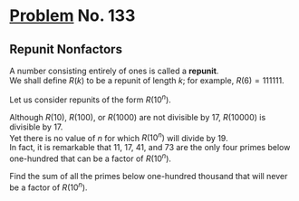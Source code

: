 # [Problem](https://projecteuler.net/problem=133) No. 133

## Repunit Nonfactors

A number consisting entirely of ones is called a **repunit**.<br>
We shall define $R(k)$ to be a repunit of length $k$; for example, $R(6) = 111111$.

Let us consider repunits of the form $R(10^n)$.

Although $R(10)$, $R(100)$, or $R(1000)$ are not divisible by 17, $R(10000)$ is divisible by 17.<br>
Yet there is no value of $n$ for which $R(10^n)$ will divide by $19$.<br>
In fact, it is remarkable that $11$, $17$, $41$, and $73$ are the only four primes below one-hundred that can be a factor of $R(10^n)$.

Find the sum of all the primes below one-hundred thousand that will never be a factor of $R(10^n)$.
